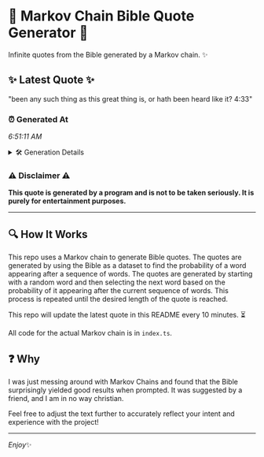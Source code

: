# 📖 Markov Chain Bible Quote Generator 📖

Infinite quotes from the Bible generated by a Markov chain. ✨

## ✨ Latest Quote ✨
"been any such thing as this great thing is, or hath been heard like it? 4:33"

### ⏰ Generated At
*6:51:11 AM*

<details>
    <summary>🛠️ Generation Details</summary>
    <p>
        <strong>🌱 Seed:</strong> been<br>
        <strong>🔄 Iterations:</strong> 15<br>
        <strong>📜 Context History:</strong><br>[ been ]: any<br>[ been, any ]: such<br>[ been, any, such ]: thing<br>[ been, any, such, thing ]: as<br>[ been, any, such, thing, as ]: this<br>[ been, any, such, thing, as, this ]: great<br>[ any, such, thing, as, this, great ]: thing<br>[ such, thing, as, this, great, thing ]: is,<br>[ thing, as, this, great, thing, is, ]: or<br>[ as, this, great, thing, is,, or ]: hath<br>[ this, great, thing, is,, or, hath ]: been<br>[ great, thing, is,, or, hath, been ]: heard<br>[ thing, is,, or, hath, been, heard ]: like<br>[ is,, or, hath, been, heard, like ]: it?<br>[ or, hath, been, heard, like, it? ]: 4:33<br>
    </p>
</details>

### ⚠️ Disclaimer ⚠️
**This quote is generated by a program and is not to be taken seriously. It is purely for entertainment purposes.**

---

## 🔍 How It Works

This repo uses a Markov chain to generate Bible quotes. The quotes are generated by using the Bible as a dataset to find the probability of a word appearing after a sequence of words. The quotes are generated by starting with a random word and then selecting the next word based on the probability of it appearing after the current sequence of words. This process is repeated until the desired length of the quote is reached.

This repo will update the latest quote in this README every 10 minutes. ⏳

All code for the actual Markov chain is in `index.ts`.

## ❓ Why

I was just messing around with Markov Chains and found that the Bible surprisingly yielded good results when prompted. 
It was suggested by a friend, and I am in no way christian.

Feel free to adjust the text further to accurately reflect your intent and experience with the project!

---

*Enjoy*✨
